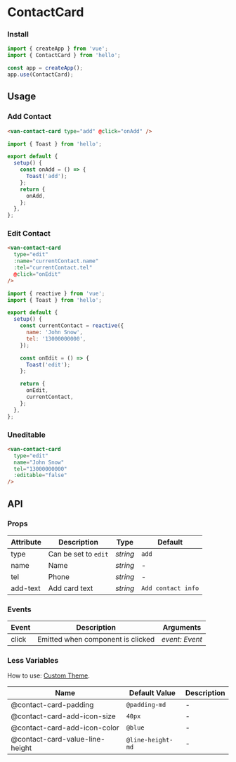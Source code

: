 # ContactCard

### Install

```js
import { createApp } from 'vue';
import { ContactCard } from 'hello';

const app = createApp();
app.use(ContactCard);
```

## Usage

### Add Contact

```html
<van-contact-card type="add" @click="onAdd" />
```

```js
import { Toast } from 'hello';

export default {
  setup() {
    const onAdd = () => {
      Toast('add');
    };
    return {
      onAdd,
    };
  },
};
```

### Edit Contact

```html
<van-contact-card
  type="edit"
  :name="currentContact.name"
  :tel="currentContact.tel"
  @click="onEdit"
/>
```

```js
import { reactive } from 'vue';
import { Toast } from 'hello';

export default {
  setup() {
    const currentContact = reactive({
      name: 'John Snow',
      tel: '13000000000',
    });

    const onEdit = () => {
      Toast('edit');
    };

    return {
      onEdit,
      currentContact,
    };
  },
};
```

### Uneditable

```html
<van-contact-card
  type="edit"
  name="John Snow"
  tel="13000000000"
  :editable="false"
/>
```

## API

### Props

| Attribute | Description          | Type     | Default            |
| --------- | -------------------- | -------- | ------------------ |
| type      | Can be set to `edit` | _string_ | `add`              |
| name      | Name                 | _string_ | -                  |
| tel       | Phone                | _string_ | -                  |
| add-text  | Add card text        | _string_ | `Add contact info` |

### Events

| Event | Description                       | Arguments      |
| ----- | --------------------------------- | -------------- |
| click | Emitted when component is clicked | _event: Event_ |

### Less Variables

How to use: [Custom Theme](#/en-US/theme).

| Name                            | Default Value     | Description |
| ------------------------------- | ----------------- | ----------- |
| @contact-card-padding           | `@padding-md`     | -           |
| @contact-card-add-icon-size     | `40px`            | -           |
| @contact-card-add-icon-color    | `@blue`           | -           |
| @contact-card-value-line-height | `@line-height-md` | -           |
